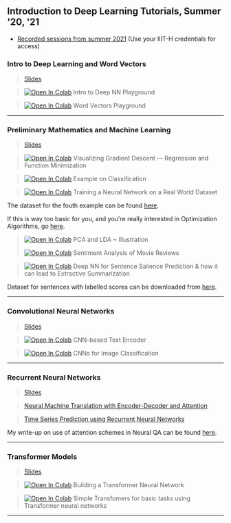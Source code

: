 ## Introduction to Deep Learning Tutorials, Summer '20, '21

- [Recorded sessions from summer 2021](https://web.microsoftstream.com/channel/6fd9affc-b350-47e8-bb5a-b4dd209f24ba) (Use your IIIT-H credentials for access)

### Intro to Deep Learning and Word Vectors

> [Slides](https://docs.google.com/presentation/d/1KLXUDtq3OwYkcSmLKsl3ZirIj8eXJODS-razdfQVGeY/edit?usp=sharing)

> [![Open In Colab](https://colab.research.google.com/assets/colab-badge.svg)](https://colab.research.google.com/github/sayarghoshroy/Intro_to_DL_tutorial/blob/master/Intro_to_Deep_Neural_Networks.ipynb)  Intro to Deep NN Playground

> [![Open In Colab](https://colab.research.google.com/assets/colab-badge.svg)](https://colab.research.google.com/github/sayarghoshroy/Intro_to_DL_tutorial/blob/master/Word_Embeddings.ipynb)  Word Vectors Playground

---

### Preliminary Mathematics and Machine Learning

> [Slides](https://docs.google.com/presentation/d/1OqxR1O218ZUkUeSNgo7c46HMHms2PyiRWw8SWFgqLF4/edit?usp=sharing)

> [![Open In Colab](https://colab.research.google.com/assets/colab-badge.svg)](https://colab.research.google.com/github/sayarghoshroy/Intro_to_DL_tutorial/blob/master/regression_%26_minimization.ipynb)  Visualizing Gradient Descent — Regression and Function Minimization

> [![Open In Colab](https://colab.research.google.com/assets/colab-badge.svg)](https://colab.research.google.com/github/sayarghoshroy/Intro_to_DL_tutorial/blob/master/classification.ipynb)  Example on Classification

> [![Open In Colab](https://colab.research.google.com/assets/colab-badge.svg)](https://colab.research.google.com/github/sayarghoshroy/Intro_to_DL_tutorial/blob/master/training_a_neural_network.ipynb) Training a Neural Network on a Real World Dataset

The dataset for the fouth example can be found [here](https://archive.ics.uci.edu/ml/datasets/Concrete+Compressive+Strength).

If this is way too basic for you, and you're really interested in Optimization Algorithms, go [here](https://github.com/sayarghoshroy/Optimization_and_Learning).

> [![Open In Colab](https://colab.research.google.com/assets/colab-badge.svg)](https://colab.research.google.com/github/sayarghoshroy/Intro_to_DL_tutorial/blob/master/PCA_and_LDA.ipynb) PCA and LDA ~ Illustration
> 
> [![Open In Colab](https://colab.research.google.com/assets/colab-badge.svg)](https://colab.research.google.com/github/sayarghoshroy/Intro_to_DL_tutorial/blob/master/sentiment_analysis.ipynb) Sentiment Analysis of Movie Reviews

> [![Open In Colab](https://colab.research.google.com/assets/colab-badge.svg)](https://colab.research.google.com/github/sayarghoshroy/Summarization/blob/master/summarization_model.ipynb) Deep NN for Sentence Salience Prediction & how it can lead to Extractive Summarization

Dataset for sentences with labelled scores can be downloaded from [here](https://drive.google.com/file/d/1WpydthiqqUDYsWx7KqfA0-nlQ6XNZWz6/view?usp=sharing).

---

### Convolutional Neural Networks

> [Slides](https://docs.google.com/presentation/d/19e5bHn3zfcfQB8UyiAw9LFDGniOA5oskLBFZ1EcnIWQ/edit?usp=sharing)

> [![Open In Colab](https://colab.research.google.com/assets/colab-badge.svg)](https://colab.research.google.com/github/sayarghoshroy/Intro_to_DL_tutorial/blob/master/CNN_Text_classification.ipynb) CNN-based Text Encoder

> [![Open In Colab](https://colab.research.google.com/assets/colab-badge.svg)](https://colab.research.google.com/github/sayarghoshroy/Intro_to_DL_tutorial/blob/master/CNN_image_Classification.ipynb) CNNs for Image Classification

---

### Recurrent Neural Networks

> [Slides](https://docs.google.com/presentation/d/10QvPP7UDaX24Spypa_KligcsCUn2ME6bHKYXbTFdiko/edit?usp=sharing)

> [Neural Machine Translation with Encoder-Decoder and Attention](https://github.com/sayarghoshroy/Neural_Machine_Translation)

> [Time Series Prediction using Recurrent Neural Networks](https://github.com/sayarghoshroy/Recurrent_NN_Modelling)

My write-up on use of attention schemes in Neural QA can be found [here](https://docs.google.com/document/d/1K7lPsVtBF60O-dfFzQK-1oyB-uynuEokgqMQkyr5YC0/edit?usp=sharing).

---

### Transformer Models


> [Slides](https://iiitaphyd-my.sharepoint.com/:p:/g/personal/tanmay_sachan_research_iiit_ac_in/EeF2R0GIwchFshS4cpAbreYBvsNJIQ9Iw5jYcntY1LRfAg?e=3gvRIT)

> [![Open In Colab](https://colab.research.google.com/assets/colab-badge.svg)](https://colab.research.google.com/github/sayarghoshroy/Intro_to_DL_tutorial/blob/master/Attention_is_All_You_Need.ipynb) Building a Transformer Neural Network

> [![Open In Colab](https://colab.research.google.com/assets/colab-badge.svg)](https://colab.research.google.com/github/sayarghoshroy/Intro_to_DL_tutorial/blob/master/classification_test_bench.ipynb) Simple Transfomers for basic tasks using Transformer neural networks

---


